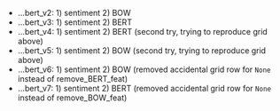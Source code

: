 * ...bert_v2: 1) sentiment 2) BOW
* ...bert_v3: 1) sentiment 2) BERT
* ...bert_v4: 1) sentiment 2) BERT (second try, trying to reproduce grid above)
* ...bert_v5: 1) sentiment 2) BOW (second try, trying to reproduce grid above)
* ...bert_v6: 1) sentiment 2) BOW (removed accidental grid row for `None` instead of remove_BERT_feat)
* ...bert_v7: 1) sentiment 2) BERT (removed accidental grid row for `None` instead of remove_BOW_feat)
